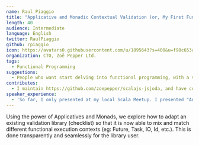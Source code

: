 ```yaml
---
name: Raul Piaggio
title: "Applicative and Monadic Contextual Validation (or, My First Functional Context Validator)"
length: 40
audience: Intermediate
language: English
twitter: RaulPiaggio
github: rpiaggio
icon: https://avatars0.githubusercontent.com/u/1895643?s=400&u=f98c653aae0fe6f4c07a6ff24f09a64bd2cec274&v=4
organization: CTO, Zoë Pepper Ltd.
tags:
  - Functional Programming
suggestions:
  - People who want start delving into functional programming, with a very practical and down to earth example
contributes:
  - I maintain https://github.com/zoepepper/scalajs-jsjoda, and have contributed to https://github.com/trepidacious/scalajs-react-sortable-hoc and https://github.com/lloydmeta/enumeratum.
speaker_experience:
  - 'So far, I only presented at my local Scala Meetup. I presented "An introduction to Slick", "An introduction to Scala.js" and an early version of the talk I intend to present called "My first funcional validator" (Slides in Spanish: https://docs.google.com/presentation/d/1eLrQFgjNSP_Qk-8BVwUEJtn3tvK38KgPbhCK-Ffykyk/edit?usp=sharing)'
---
```

Using the power of Applicatives and Monads, we explore how to adapt an existing validation library (checklist) so that it is now able to mix and match different functional execution contexts (eg: Future, Task, IO, Id, etc.). This is done transparently and seamlessly for the library user.

